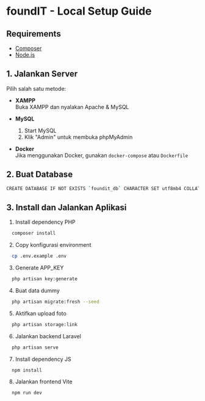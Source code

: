 # foundIT - Local Setup Guide

## Requirements
- [Composer](https://getcomposer.org/)
- [Node.js](https://nodejs.org/)

## 1. Jalankan Server

Pilih salah satu metode:

- **XAMPP**  
  Buka XAMPP dan nyalakan Apache & MySQL

- **MySQL**  
  1. Start MySQL  
  2. Klik "Admin" untuk membuka phpMyAdmin

- **Docker**  
  Jika menggunakan Docker, gunakan `docker-compose` atau `Dockerfile`

## 2. Buat Database
  ```bash
  CREATE DATABASE IF NOT EXISTS `foundit_db` CHARACTER SET utf8mb4 COLLATE utf8mb4_general_ci;
  ```

## 3. Install dan Jalankan Aplikasi
1. Install dependency PHP
```bash
  composer install 
```
2. Copy konfigurasi environment
```bash
  cp .env.example .env
```
3. Generate APP_KEY
```bash
  php artisan key:generate
```
4. Buat data dummy 
```bash
  php artisan migrate:fresh --seed
```
5. Aktifkan upload foto
```bash
  php artisan storage:link
```
6. Jalankan backend Laravel
```bash
  php artisan serve
```
7. Install dependency JS
```bash
  npm install
```
8. Jalankan frontend Vite
```bash
  npm run dev
``` 
